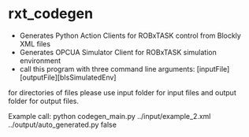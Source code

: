 # rxt_codegen
- Generates Python Action Clients for ROBxTASK control from Blockly XML files
- Generates OPCUA Simulator Client for ROBxTASK simulation environment
- call this program with three command line arguments: [inputFile][outputFile][bIsSimulatedEnv]

for directories of files please use input folder for input files and output folder for output files.

Example call: python codegen_main.py ../input/example_2.xml ../output/auto_generated.py false
